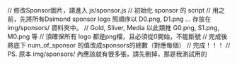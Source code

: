 // 修改Sponsor圖片，請進入 js/sponsor.js
// 初始化 sponsor 的 script
// 用之前，先將所有Daimond sponsor logo 照順序以 D0.png, D1.png ... 存放在img/sponsors/ 資料夾中。
// Gold, Sliver, Media 以此類推 G0.png, S1.png, M0.png 等
// 須確保所有 logo 都是png檔，且必須從0開始，不能斷號
// 完成後將底下 num_of_sponsor 的值改成sponsors的總數（對應每個）
// 完成！！！
// PS. 原本 img/sponsors/ 內應該就有很多張，請先刪掉，那是我測試用的


